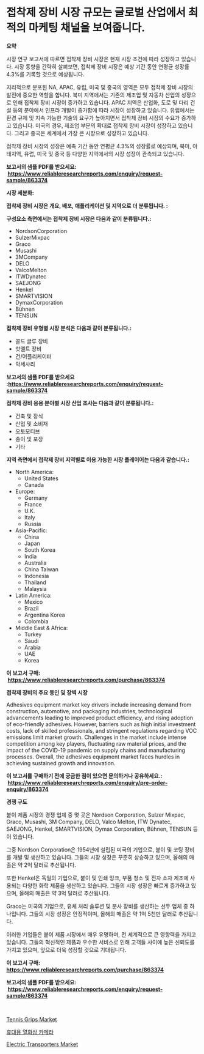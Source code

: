 <p><h1>접착제 장비 시장 규모는 글로벌 산업에서 최적의 마케팅 채널을 보여줍니다.</h1></p><p><strong>요약</strong></p>
<p><p>시장 연구 보고서에 따르면 접착제 장비 시장은 현재 시장 조건에 따라 성장하고 있습니다. 시장 동향을 간략히 살펴보면, 접착제 장비 시장은 예상 기간 동안 연평균 성장률 4.3%를 기록할 것으로 예상됩니다.</p><p>지리적으로 분포된 NA, APAC, 유럽, 미국 및 중국의 영역은 모두 접착제 장비 시장의 발전에 중요한 역할을 합니다. 북미 지역에서는 기존의 제조업 및 자동차 산업의 성장으로 인해 접착제 장비 시장이 증가하고 있습니다. APAC 지역은 산업화, 도로 및 다리 건설 등의 분야에서 인프라 개발이 증가함에 따라 시장이 성장하고 있습니다. 유럽에서는 환경 규제 및 지속 가능한 기술의 요구가 높아지면서 접착제 장비 시장의 수요가 증가하고 있습니다. 미국의 경우, 제조업 부문의 확대로 접착제 장비 시장이 성장하고 있습니다. 그리고 중국은 세계에서 가장 큰 시장으로 성장하고 있습니다.</p><p>접착제 장비 시장의 성장은 예측 기간 동안 연평균 4.3%의 성장률로 예상되며, 북미, 아태지역, 유럽, 미국 및 중국 등 다양한 지역에서의 시장 성장이 관측되고 있습니다.</p></p>
<p><strong>보고서의 샘플 PDF를 받으세요: &nbsp;<a href="https://www.reliableresearchreports.com/enquiry/request-sample/863374">https://www.reliableresearchreports.com/enquiry/request-sample/863374</a></strong></p>
<p><strong>시장 세분화:</strong></p>
<p><strong> 접착제 장비 시장은 개요, 배포, 애플리케이션 및 지역으로 더 분류됩니다. :</strong></p>
<p><strong>구성요소 측면에서는 접착제 장비 시장은 다음과 같이 분류됩니다.:</strong></p>
<p><ul><li>NordsonCorporation</li><li>SulzerMixpac</li><li>Graco</li><li>Musashi</li><li>3MCompany</li><li>DELO</li><li>ValcoMelton</li><li>ITWDynatec</li><li>SAEJONG</li><li>Henkel</li><li>SMARTVISION</li><li>DymaxCorporation</li><li>Bühnen</li><li>TENSUN</li></ul></p>
<p><strong> 접착제 장비 유형별 시장 분석은 다음과 같이 분류됩니다.:</strong></p>
<p><ul><li>콜드 글루 장비</li><li>핫멜트 장비</li><li>건/어플리케이터</li><li>악세사리</li></ul></p>
<p><strong>보고서의 샘플 PDF를 받으세요 :<a href="https://www.reliableresearchreports.com/enquiry/request-sample/863374">https://www.reliableresearchreports.com/enquiry/request-sample/863374</a></strong></p>
<p><strong> 접착제 장비 응용 분야별 시장 산업 조사는 다음과 같이 분류됩니다.:</strong></p>
<p><ul><li>건축 및 장식</li><li>산업 및 소비재</li><li>오토모티브</li><li>종이 및 포장</li><li>기타</li></ul></p>
<p><strong>지역 측면에서 접착제 장비 지역별로 이용 가능한 시장 플레이어는 다음과 같습니다.:</strong></p>
<p><ul>
    <li>
        North America:
        <ul>
            <li>United States</li>
            <li>Canada</li>
        </ul>
    </li>
    <li>
        Europe:
        <ul>
            <li>Germany</li>
            <li>France</li>
            <li>U.K.</li>
            <li>Italy</li>
            <li>Russia</li>
        </ul>
    </li>
    <li>
        Asia-Pacific:
        <ul>
            <li>China</li>
            <li>Japan</li>
            <li>South Korea</li>
            <li>India</li>
            <li>Australia</li>
            <li>China Taiwan</li>
            <li>Indonesia</li>
            <li>Thailand</li>
            <li>Malaysia</li>
        </ul>
    </li>
    <li>
        Latin America:
        <ul>
            <li>Mexico</li>
            <li>Brazil</li>
            <li>Argentina Korea</li>
            <li>Colombia</li>
        </ul>
    </li>
    <li>
        Middle East & Africa:
        <ul>
            <li>Turkey</li>
            <li>Saudi</li>
            <li>Arabia</li>
            <li>UAE</li>
            <li>Korea</li>
        </ul>
    </li>
    </ul></p>
<p><strong>이 보고서 구매: &nbsp;<a href="https://www.reliableresearchreports.com/purchase/863374">https://www.reliableresearchreports.com/purchase/863374</a></strong></p>
<p><strong>접착제 장비의 주요 동인 및 장벽 시장</strong></p>
<p><p>Adhesives equipment market key drivers include increasing demand from construction, automotive, and packaging industries, technological advancements leading to improved product efficiency, and rising adoption of eco-friendly adhesives. However, barriers such as high initial investment costs, lack of skilled professionals, and stringent regulations regarding VOC emissions limit market growth. Challenges in the market include intense competition among key players, fluctuating raw material prices, and the impact of the COVID-19 pandemic on supply chains and manufacturing processes. Overall, the adhesives equipment market faces hurdles in achieving sustained growth and innovation.</p></p>
<p><strong>이 보고서를 구매하기 전에 궁금한 점이 있으면 문의하거나 공유하세요.: &nbsp;<a href="https://www.reliableresearchreports.com/enquiry/pre-order-enquiry/863374">https://www.reliableresearchreports.com/enquiry/pre-order-enquiry/863374</a></strong></p>
<p><strong>경쟁 구도</strong></p>
<p><p>붙이 제품 시장의 경쟁 업체 중 몇 곳은 Nordson Corporation, Sulzer Mixpac, Graco, Musashi, 3M Company, DELO, Valco Melton, ITW Dynatec, SAEJONG, Henkel, SMARTVISION, Dymax Corporation, Bühnen, TENSUN 등이 있습니다. </p><p>그중 Nordson Corporation은 1954년에 설립된 미국의 기업으로, 붙이 및 코팅 장비를 개발 및 생산하고 있습니다. 그들의 시장 성장은 꾸준히 상승하고 있으며, 올해의 매출은 약 2억 달러로 추산됩니다.</p><p>또한 Henkel은 독일의 기업으로, 붙이 및 인쇄 잉크, 부품 청소 및 전자 소자 제조에 사용되는 다양한 화학 제품을 생산하고 있습니다. 그들의 시장 성장은 빠르게 증가하고 있으며, 올해의 매출은 약 3억 달러로 추산됩니다.</p><p>Graco는 미국의 기업으로, 유체 처리 솔루션 및 분사 장비를 생산하는 선두 업체 중 하나입니다. 그들의 시장 성장은 안정적이며, 올해의 매출은 약 1억 5천만 달러로 추산됩니다.</p><p>이러한 기업들은 붙이 제품 시장에서 매우 유명하며, 전 세계적으로 큰 영향력을 가지고 있습니다. 그들의 혁신적인 제품과 우수한 서비스로 인해 고객들 사이에 높은 신뢰도를 가지고 있으며, 앞으로 더욱 성장할 것으로 기대됩니다.</p></p>
<p><strong>이 보고서 구매: &nbsp; <a href="https://www.reliableresearchreports.com/purchase/863374">https://www.reliableresearchreports.com/purchase/863374</a></strong></p>
<p><strong>보고서의 샘플 PDF를 받으세요: &nbsp;<a href="https://www.reliableresearchreports.com/enquiry/request-sample/863374">https://www.reliableresearchreports.com/enquiry/request-sample/863374</a></strong><strong></strong></p>
<p>&nbsp;</p>
<p><p><a href="https://github.com/Hazelklievgspy6vdcsmu106w/Market-Research-Report-List-1/blob/main/tennis-grips-market.md">Tennis Grips Market</a></p><p><a href="https://medium.com/@georgebesoiu20221/%EC%86%90%EC%9E%A1%EC%9D%B4%ED%98%95-%EC%97%B4%ED%99%94%EC%83%81-%EC%B9%B4%EB%A9%94%EB%9D%BC-%EC%8B%9C%EC%9E%A5-%EC%8B%9C%EC%9E%A5-cagr-%EC%8B%9C%EC%9E%A5-%EB%8F%99%ED%96%A5-%EB%B0%8F-%EC%84%B1%EC%9E%A5-%EC%A0%84%EB%9E%B5%EC%97%90-%EB%8C%80%ED%95%9C-%ED%86%B5%EC%B0%B0%EB%A0%A5-cb4bce392972">휴대용 열화상 카메라</a></p><p><a href="https://picayune-night-cbd.notion.site/Electric-Transporters-Market-Provides-Detailed-Segmentation-of-this-Market-based-on-Type-Applicatio-6ccb9c1d18e34b788b828ca5c91c066c">Electric Transporters Market</a></p></p>
